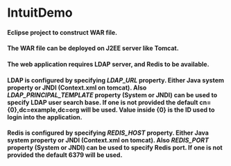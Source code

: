 # IntuitDemo

#### Eclipse project to construct WAR file.
#### The WAR file can be deployed on J2EE server like Tomcat.
#### The web application requires LDAP server, and Redis to be available.
#### LDAP is configured by specifying <b><i>LDAP_URL</i></b> property. Either Java system property or JNDI (Context.xml on tomcat). Also <b><i>LDAP_PRINCIPAL_TEMPLATE</i></b> property (System or JNDI) can be used to specify LDAP user search base. If one is not provided the default <b>cn={0},dc=example,dc=org</b> will be used.  Value inside <b>{0}</b> is the ID used to login into the application.
#### Redis is configured by specifying <b><i>REDIS_HOST</i></b> property. Either  Java system property or JNDI (Context.xml on tomcat).  Also <b><i>REDIS_PORT</i></b> property (System or JNDI) can be used to specify Redis port. If one is not provided the default <b>6379</b> will be used. 
